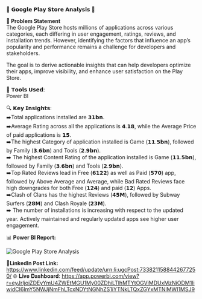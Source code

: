 📱 𝗚𝗼𝗼𝗴𝗹𝗲 𝗣𝗹𝗮𝘆 𝗦𝘁𝗼𝗿𝗲 𝗔𝗻𝗮𝗹𝘆𝘀𝗶𝘀 📱<br>


**🧩 Problem Statement** <br>
The Google Play Store hosts millions of applications across various categories, each differing in user engagement, ratings, reviews, and installation trends. However, identifying the factors that influence an app’s popularity and performance remains a challenge for developers and stakeholders.

The goal is to derive actionable insights that can help developers optimize their apps, improve visibility, and enhance user satisfaction on the Play Store.


🔧 𝗧𝗼𝗼𝗹𝘀 𝗨𝘀𝗲𝗱:<br>
Power BI 

🔍 𝗞𝗲𝘆 𝗜𝗻𝘀𝗶𝗴𝗵𝘁𝘀:<br>
➡️Total applications installed are 𝟯𝟭𝗯𝗻.<br>
➡️Average Rating across all the applications is 𝟰.𝟭𝟴, while the Average Price of paid applications is 𝟭𝟱.<br>
➡️The highest Category of application installed is Game (𝟭𝟭.𝟱𝗯𝗻), followed by Family (𝟯.𝟲𝗯𝗻) and Tools (𝟮.𝟵𝗯𝗻).<br>
➡️ The highest Content Rating of the application installed is Game (𝟭𝟭.𝟱𝗯𝗻), followed by Family (𝟯.𝟲𝗯𝗻) and Tools (𝟮.𝟵𝗯𝗻).<br>
➡️Top Rated Reviews lead in Free (𝟲𝟭𝟮𝟮) as well as Paid (𝟱𝟳𝟬) app, followed by Above Average and Average, while Bad Rated Reviews face high downgrades for both Free (𝟭𝟮𝟰) and paid (𝟭𝟮) Apps.<br>
➡️Clash of Clans has the highest Reviews (𝟰𝟱𝗠), followed by Subway Surfers (𝟮𝟴𝗠) and Clash Royale (𝟮𝟯𝗠).<br>
➡️ The number of installations is increasing with respect to the updated year. Actively maintained and regularly updated apps see higher user engagement.<br>

📊 **Power BI Report:**

![Google Play Store Analysis](https://github.com/user-attachments/assets/70c36e51-776a-4c5c-81c1-2693006ab07a) <br>



🔗**LinkedIn Post Link:** https://www.linkedin.com/feed/update/urn:li:ugcPost:7338211588442677250/
🌐 𝐋𝐢𝐯𝐞 𝐃𝐚𝐬𝐡𝐛𝐨𝐚𝐫𝐝: https://app.powerbi.com/view?r=eyJrIjoiZDEyYmU4ZWEtMGU1My00ZDhiLTlhMTYtOGViMDUxMzNiODM1IiwidCI6ImY5NWJjNmFhLTcxNDYtNGNhZS1iYTNkLTQxZGYxMTNlMWI1MSJ9
